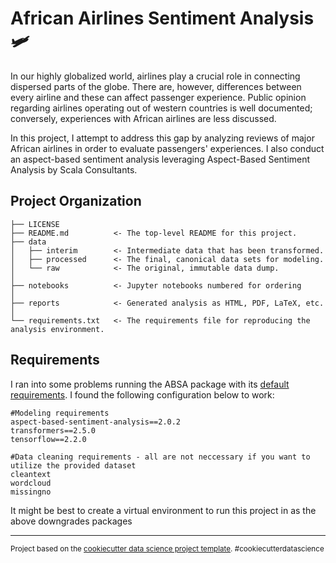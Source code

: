 African Airlines Sentiment Analysis 🛩
==============================

In our highly globalized world, airlines play a crucial role in connecting dispersed parts of the globe. There are, however, differences between every airline and these can affect passenger experience. Public opinion regarding airlines operating out of western countries is well documented; conversely, experiences with African airlines are less discussed. 

In this project, I attempt to address this gap by analyzing reviews of major African airlines in order to evaluate passengers' experiences. I also conduct an aspect-based sentiment analysis leveraging Aspect-Based Sentiment Analysis by Scala Consultants.

Project Organization
------------

    ├── LICENSE
    ├── README.md          <- The top-level README for this project.
    ├── data
    │   ├── interim        <- Intermediate data that has been transformed.
    │   ├── processed      <- The final, canonical data sets for modeling.
    │   └── raw            <- The original, immutable data dump.
    │
    ├── notebooks          <- Jupyter notebooks numbered for ordering 
    │
    ├── reports            <- Generated analysis as HTML, PDF, LaTeX, etc.
    │
    └── requirements.txt   <- The requirements file for reproducing the analysis environment.
    

Requirements
------------
I ran into some problems running the ABSA package with its [default requirements](https://github.com/ScalaConsultants/Aspect-Based-Sentiment-Analysis/blob/master/setup.py). I found the following configuration below to work:

```
#Modeling requirements
aspect-based-sentiment-analysis==2.0.2
transformers==2.5.0
tensorflow==2.2.0

#Data cleaning requirements - all are not neccessary if you want to utilize the provided dataset
cleantext
wordcloud
missingno
```

It might be best to create a virtual environment to run this project in as the above downgrades packages



--------

<p><small>Project based on the <a target="_blank" href="https://drivendata.github.io/cookiecutter-data-science/">cookiecutter data science project template</a>. #cookiecutterdatascience</small></p>
